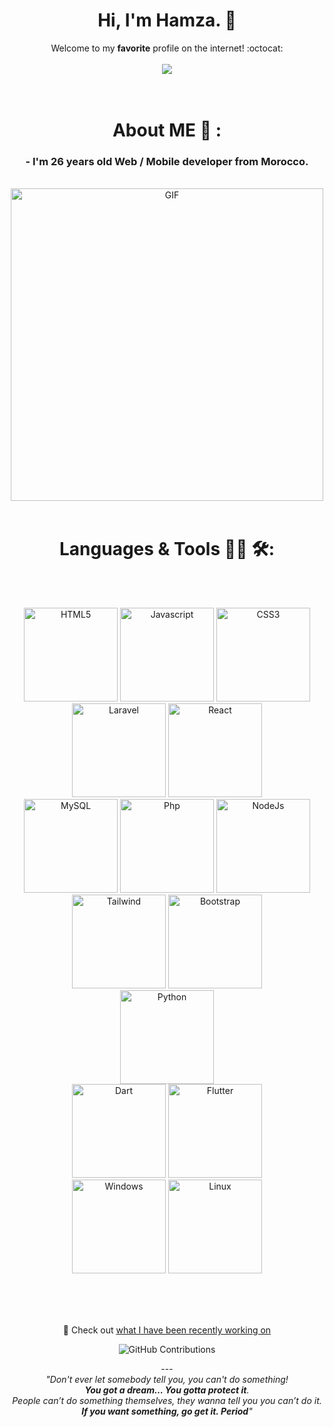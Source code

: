<div align="center">
  
# Hi, I'm Hamza. 👋

Welcome to my **favorite** profile on the internet! :octocat: 
<br>
<br>
<img src='https://github.com/Xx-Ashutosh-xX/Xx-Ashutosh-xX/blob/master/assets/208593.gif'>
<br>
<br>
<br>
# About ME 💬 :
### - I'm 26 years  old Web / Mobile developer from Morocco.
<br>
<img hight="400" width="500" alt="GIF" align="center" src="https://github.com/Xx-Ashutosh-xX/Xx-Ashutosh-xX/blob/master/assets/1936.gif">
<br>
<br>
  
# Languages & Tools 👨‍💻 🛠:
  
</br>

<p align="center">
  
</br>
<img src="https://img.shields.io/badge/-HTML-black?logo=HTML5&logoColor=FF2D20&style=plastic" alt="HTML5" width="150" hight="50">
<img src="https://img.shields.io/badge/-Javascript-black?logo=Javascript&logoColor=F7DF1E&style=plastic" alt="Javascript" width="150" hight="50">
<img src="https://img.shields.io/badge/-CSS3-black?logo=CSS3&logoColor=777BB4&style=plastic" alt="CSS3" width="150" hight="50">
<br>
<img src="https://img.shields.io/badge/-Laravel-black?logo=Laravel&logoColor=FF2D20&style=plastic" alt="Laravel" width="150" hight="50">
<img src="https://img.shields.io/badge/-React-black?logo=react&logoColor=blue&style=plastic" alt="React" width="150" hight="50">
<br>
<img src="https://img.shields.io/badge/-MySQL-black?logo=MySQL&logoColor=4479A1&style=plastic" alt="MySQL" width="150" hight="50">
<img src="https://img.shields.io/badge/-php-black?logo=PHP&logoColor=777BB4&style=plastic" alt="Php" width="150" hight="50">
<img src="https://img.shields.io/badge/-Node.js-black?logo=react&logoColor=339933&style=plastic" alt="NodeJs" width="150" hight="50">
<br>
<img src="https://img.shields.io/badge/-Tailwind-black?logo=tailwindcss&logoColor=06B6D4&style=plastic" alt="Tailwind" width="150" hight="50">
<img src="https://img.shields.io/badge/-Bootstrap-black?logo=Bootstrap&logoColor=7952B3&style=plastic" alt="Bootstrap" width="150" hight="50">
<br>
<img src="https://img.shields.io/badge/-Python-black?logo=Python&3776AB&style=plastic" alt="Python" width="150" hight="50">
<br>
<img src="https://img.shields.io/badge/-Dart-black?logo=Dart&logoColor=0175C2&style=plastic" alt="Dart" width="150" hight="50">
<img src="https://img.shields.io/badge/-Flutter-black?logo=Flutter&logoColor=02569B&style=plastic" alt="Flutter" width="150" hight="50">
<br>
<img src="https://img.shields.io/badge/-Windows-black?logo=Windows&logoColor=0078D6&style=plastic" alt="Windows" width="150" hight="50">
<img src="https://img.shields.io/badge/-Linux-black?logo=Linux&logoColor=ffffff&style=plastic" alt="Linux" width="150" hight="50">
</p>
</br>
</br>
</br>


  

 
:telescope: Check out [what I have been recently working on](#js-contribution-activity)
<!-- 
![counter](https://enq2tsi38eur1vl.m.pipedream.net)   -->
<!-- [![Most Active GitHub User in Egypt Rank](https://en2bnd5v3totrva.m.pipedream.net)](https://commits.top/egypt)   -->
![GitHub Contributions](https://github-readme-stats.vercel.app/api?username=ejjraifihamza&show_icons=true&title_color=fff&icon_color=79ff97&text_color=9f9f9f&bg_color=151515)

  <span>---</span>
  <br>
  <i>"Don't ever let somebody tell you, you can't do something! <br><b>You got a dream… You gotta protect it</b>.<br> People can’t do something themselves, they wanna tell you you can’t do it. <br><b>If you want something, go get it. Period</b>"</i>
  
</div>

